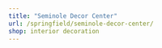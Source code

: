 ```yaml
---
title: "Seminole Decor Center"
url: /springfield/seminole-decor-center/
shop: interior decoration
---
```

